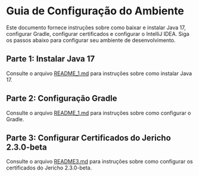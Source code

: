 
# Guia de Configuração do Ambiente

Este documento fornece instruções sobre como baixar e instalar Java 17, configurar Gradle, configurar certificados e configurar o IntelliJ IDEA. Siga os passos abaixo para configurar seu ambiente de desenvolvimento.

## Parte 1: Instalar Java 17

Consulte o arquivo [README_1.md](../testefrontend/README_FILES/README_1.md) para instruções sobre como instalar Java 17.

## Parte 2: Configuração Gradle

Consulte o arquivo [README_1.md](../testefrontend/README_FILES/README_2.md) para instruções sobre como configurar o Gradle.

## Parte 3: Configurar Certificados do Jericho 2.3.0-beta

Consulte o arquivo [README3.md](../testefrontend/README_FILES/README_3.md) para instruções sobre como configurar os certificados do Jericho 2.3.0-beta.
